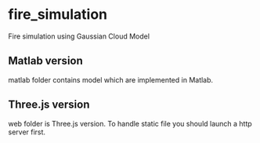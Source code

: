 # fire_simulation
Fire simulation using Gaussian Cloud Model

## Matlab version
matlab folder contains model which are implemented in Matlab.

## Three.js version
web folder is Three.js version. To handle static file you should launch a http server first.

